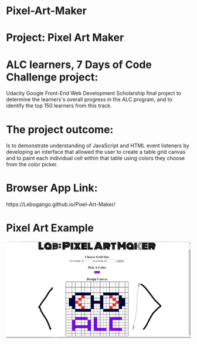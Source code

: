 # Pixel-Art-Maker
<head>
<meta http-equiv="Content-Type" content="text/html; charset=windows-1252">
</head>
<body>
<h1>Project: Pixel Art Maker</h1>
<h1>ALC learners, 7 Days of Code Challenge project:</h1>
<p>Udacity Google Front-End Web Development Scholarship final project to determine the learners's overall progress in the ALC program, and to identify the top 150 learners from this track.</p>  
<h1>The project outcome:</h1>
<p>Is to demonstrate understanding of JavaScript and HTML event listeners by developing an interface that allowed the user to create a table grid canvas and to paint each individual cell within that table using colors they choose from the color picker.</p>
<h1>Browser App Link:</h1>
<p>https://Lebogango.github.io/Pixel-Art-Maker/</p>
  <h1>Pixel Art Example</h1>
<img src="Google final challange.jpg" alt="Final Pixel Art Project">
</body>

